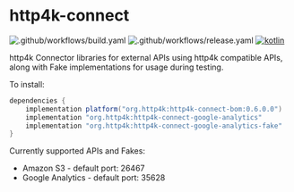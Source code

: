 # http4k-connect

![.github/workflows/build.yaml](https://github.com/http4k/http4k-connect/workflows/.github/workflows/build.yaml/badge.svg)
![.github/workflows/release.yaml](https://github.com/http4k/http4k-connect/workflows/.github/workflows/release.yaml/badge.svg)
<a href="http://kotlinlang.org"><img alt="kotlin" src="https://img.shields.io/badge/kotlin-1.4-blue.svg"></a>

http4k Connector libraries for external APIs using http4k compatible APIs, along with Fake implementations for usage during testing.

To install:

```groovy
dependencies {
    implementation platform("org.http4k:http4k-connect-bom:0.6.0.0")
    implementation "org.http4k:http4k-connect-google-analytics"
    implementation "org.http4k:http4k-connect-google-analytics-fake"
}
```

Currently supported APIs and Fakes:

- Amazon S3 - default port: 26467
- Google Analytics - default port: 35628
